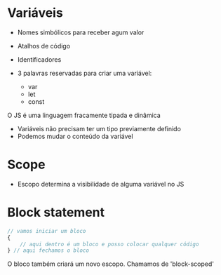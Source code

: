 # Variáveis

* Nomes simbólicos para receber agum valor
* Atalhos de código
* Identificadores
* 3 palavras reservadas para criar uma variável:
  
  * var
  * let
  * const

O JS é uma linguagem fracamente tipada e dinâmica

- Variáveis não precisam ter um tipo previamente definido
- Podemos mudar o conteúdo da variável

# Scope

* Escopo determina a visibilidade de alguma variável no JS

# Block statement
```js
// vamos iniciar um bloco
{
    // aqui dentro é um bloco e posso colocar qualquer código
} // aqui fechamos o bloco
```
O bloco também criará um novo escopo. Chamamos de 'block-scoped'